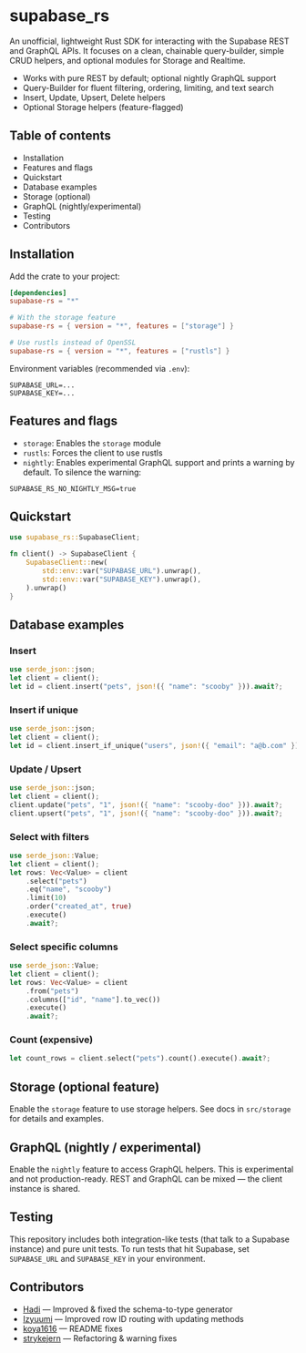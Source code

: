 # supabase_rs

An unofficial, lightweight Rust SDK for interacting with the Supabase REST and GraphQL APIs. It focuses on a clean, chainable query-builder, simple CRUD helpers, and optional modules for Storage and Realtime.

- Works with pure REST by default; optional nightly GraphQL support
- Query-Builder for fluent filtering, ordering, limiting, and text search
- Insert, Update, Upsert, Delete helpers
- Optional Storage helpers (feature-flagged)

## Table of contents
- Installation
- Features and flags
- Quickstart
- Database examples
- Storage (optional)
- GraphQL (nightly/experimental)
- Testing
- Contributors

## Installation
Add the crate to your project:

```toml
[dependencies]
supabase-rs = "*"

# With the storage feature
supabase-rs = { version = "*", features = ["storage"] }

# Use rustls instead of OpenSSL
supabase-rs = { version = "*", features = ["rustls"] }
```

Environment variables (recommended via `.env`):

```env
SUPABASE_URL=...
SUPABASE_KEY=...
```

## Features and flags
- `storage`: Enables the `storage` module
- `rustls`: Forces the client to use rustls
- `nightly`: Enables experimental GraphQL support and prints a warning by default. To silence the warning:

```env
SUPABASE_RS_NO_NIGHTLY_MSG=true
```

## Quickstart
```rust
use supabase_rs::SupabaseClient;

fn client() -> SupabaseClient {
    SupabaseClient::new(
        std::env::var("SUPABASE_URL").unwrap(),
        std::env::var("SUPABASE_KEY").unwrap(),
    ).unwrap()
}
```

## Database examples

### Insert
```rust
use serde_json::json;
let client = client();
let id = client.insert("pets", json!({ "name": "scooby" })).await?;
```

### Insert if unique
```rust
use serde_json::json;
let client = client();
let id = client.insert_if_unique("users", json!({ "email": "a@b.com" })).await?;
```

### Update / Upsert
```rust
use serde_json::json;
let client = client();
client.update("pets", "1", json!({ "name": "scooby-doo" })).await?;
client.upsert("pets", "1", json!({ "name": "scooby-doo" })).await?;
```

### Select with filters
```rust
use serde_json::Value;
let client = client();
let rows: Vec<Value> = client
    .select("pets")
    .eq("name", "scooby")
    .limit(10)
    .order("created_at", true)
    .execute()
    .await?;
```

### Select specific columns
```rust
use serde_json::Value;
let client = client();
let rows: Vec<Value> = client
    .from("pets")
    .columns(["id", "name"].to_vec())
    .execute()
    .await?;
```

### Count (expensive)
```rust
let count_rows = client.select("pets").count().execute().await?;
```

## Storage (optional feature)
Enable the `storage` feature to use storage helpers. See docs in `src/storage` for details and examples.

## GraphQL (nightly / experimental)
Enable the `nightly` feature to access GraphQL helpers. This is experimental and not production-ready. REST and GraphQL can be mixed — the client instance is shared.

## Testing
This repository includes both integration-like tests (that talk to a Supabase instance) and pure unit tests. To run tests that hit Supabase, set `SUPABASE_URL` and `SUPABASE_KEY` in your environment.

## Contributors
- [Hadi](https://github.com/hadi-xlx) — Improved & fixed the schema-to-type generator
- [Izyuumi](https://github.com/izyuumi) — Improved row ID routing with updating methods
- [koya1616](https://github.com/koya1616) — README fixes
- [strykejern](https://github.com/strykejern) — Refactoring & warning fixes

